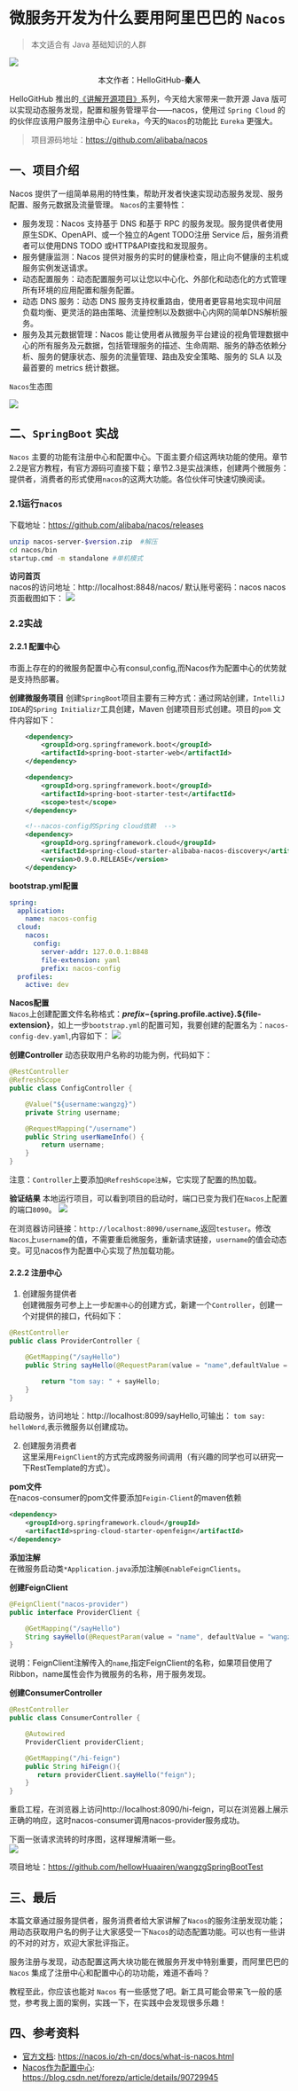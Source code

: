 # 微服务开发为什么要用阿里巴巴的 `Nacos`

> 本文适合有 Java 基础知识的人群

![](./images/0.png)

<p align="center">本文作者：HelloGitHub-<strong>秦人</strong></p>

HelloGitHub 推出的[《讲解开源项目》](https://github.com/HelloGitHub-Team/Article)系列，今天给大家带来一款开源 Java 版可以实现动态服务发现，配置和服务管理平台——nacos，使用过 `Spring Cloud` 的的伙伴应该用户服务注册中心 `Eureka`，今天的`Nacos`的功能比 `Eureka` 更强大。

> 项目源码地址：https://github.com/alibaba/nacos

## 一、项目介绍
Nacos 提供了一组简单易用的特性集，帮助开发者快速实现动态服务发现、服务配置、服务元数据及流量管理。
`Nacos`的主要特性：
- 服务发现：Nacos 支持基于 DNS 和基于 RPC 的服务发现。服务提供者使用 原生SDK、OpenAPI、或一个独立的Agent TODO注册 Service 后，服务消费者可以使用DNS TODO 或HTTP&API查找和发现服务。
- 服务健康监测：Nacos 提供对服务的实时的健康检查，阻止向不健康的主机或服务实例发送请求。
- 动态配置服务：动态配置服务可以让您以中心化、外部化和动态化的方式管理所有环境的应用配置和服务配置。
- 动态 DNS 服务：动态 DNS 服务支持权重路由，使用者更容易地实现中间层负载均衡、更灵活的路由策略、流量控制以及数据中心内网的简单DNS解析服务。
- 服务及其元数据管理：Nacos 能让使用者从微服务平台建设的视角管理数据中心的所有服务及元数据，包括管理服务的描述、生命周期、服务的静态依赖分析、服务的健康状态、服务的流量管理、路由及安全策略、服务的 SLA 以及最首要的 metrics 统计数据。

`Nacos`生态图

![](./images/1.png)

## 二、`SpringBoot` 实战

`Nacos` 主要的功能有注册中心和配置中心。下面主要介绍这两块功能的使用。章节2.2是官方教程，有官方源码可直接下载；章节2.3是实战演练，创建两个微服务：提供者，消费者的形式使用`nacos`的这两大功能。各位伙伴可快速切换阅读。

### 2.1运行`nacos`

下载地址：https://github.com/alibaba/nacos/releases
```bash
unzip nacos-server-$version.zip  #解压
cd nacos/bin
startup.cmd -m standalone #单机模式
```

**访问首页**</br>
nacos的访问地址：http://localhost:8848/nacos/
默认账号密码：nacos nacos
页面截图如下：
![](./images/2.png)

### 2.2实战

#### 2.2.1 配置中心

市面上存在的的微服务配置中心有consul,config,而Nacos作为配置中心的优势就是支持热部署。

**创建微服务项目**
创建`SpringBoot`项目主要有三种方式：通过网站创建，`IntelliJ IDEA`的`Spring Initializr`工具创建，Maven 创建项目形式创建。项目的`pom` 文件内容如下：
```xml
    <dependency>
        <groupId>org.springframework.boot</groupId>
        <artifactId>spring-boot-starter-web</artifactId>
    </dependency>

    <dependency>
        <groupId>org.springframework.boot</groupId>
        <artifactId>spring-boot-starter-test</artifactId>
        <scope>test</scope>
    </dependency>

    <!--nacos-config的Spring cloud依赖  -->
    <dependency>
        <groupId>org.springframework.cloud</groupId>
        <artifactId>spring-cloud-starter-alibaba-nacos-discovery</artifactId>
        <version>0.9.0.RELEASE</version>
    </dependency>
```
**bootstrap.yml配置**
```yml
spring:
  application:
    name: nacos-config
  cloud:
    nacos:
      config:
        server-addr: 127.0.0.1:8848
        file-extension: yaml
        prefix: nacos-config
  profiles:
    active: dev
```
**Nacos配置**</br>
`Nacos`上创建配置文件名称格式：**${prefix}-${spring.profile.active}.${file-extension}**，如上一步`bootstrap.yml`的配置可知，我要创建的配置名为：`nacos-config-dev.yaml`,内容如下：
![](./images/3.png)

**创建Controller**
动态获取用户名称的功能为例，代码如下：
```java
@RestController
@RefreshScope
public class ConfigController {

    @Value("${username:wangzg}")
    private String username;

    @RequestMapping("/username")
    public String userNameInfo() {
        return username;
    }
}
```
注意：`Controller`上要添加`@RefreshScope注解`，它实现了配置的热加载。

**验证结果**
本地运行项目，可以看到项目的启动时，端口已变为我们在`Nacos`上配置的端口`8090`。
![](./images/4.png)

在浏览器访问链接：`http://localhost:8090/username`,返回`testuser`。修改`Nacos`上`username`的值，不需要重启微服务，重新请求链接，`username`的值会动态变。可见nacos作为配置中心实现了热加载功能。

#### 2.2.2 注册中心

 1. 创建服务提供者</br>
创建微服务可参上上一步`配置中心`的创建方式，新建一个`Controller`，创建一个对提供的接口，代码如下：
```java
@RestController
public class ProviderController {

    @GetMapping("/sayHello")
    public String sayHello(@RequestParam(value = "name",defaultValue = "helloWord")String sayHello){

        return "tom say: " + sayHello;
    }
}
```
启动服务，访问地址：http://localhost:8099/sayHello,可输出：
`tom say: helloWord`,表示微服务以创建成功。

 2. 创建服务消费者</br>
这里采用`FeignClient`的方式完成跨服务间调用（有兴趣的同学也可以研究一下RestTemplate的方式）。 

**pom文件**</br>
在nacos-consumer的pom文件要添加`Feigin-Client`的maven依赖
```xml
<dependency>
    <groupId>org.springframework.cloud</groupId>
    <artifactId>spring-cloud-starter-openfeign</artifactId>
</dependency>
```
**添加注解**</br>
在微服务启动类`*Application.java`添加注解`@EnableFeignClients`。

**创建FeignClient**
```java
@FeignClient("nacos-provider")
public interface ProviderClient {

    @GetMapping("/sayHello")
    String sayHello(@RequestParam(value = "name", defaultValue = "wangzg", required = false) String name);
}
```
说明：FeignClient注解传入的`name`,指定FeignClient的名称，如果项目使用了Ribbon，name属性会作为微服务的名称，用于服务发现。

**创建ConsumerController**<br/>
```java
@RestController
public class ConsumerController {

    @Autowired
    ProviderClient providerClient;

    @GetMapping("/hi-feign")
    public String hiFeign(){
       return providerClient.sayHello("feign");
    }
}
```
重启工程，在浏览器上访问http://localhost:8090/hi-feign，可以在浏览器上展示正确的响应，这时nacos-consumer调用nacos-provider服务成功。


下面一张请求流转的时序图，这样理解清晰一些。   
![](./images/5.png)

项目地址：https://github.com/hellowHuaairen/wangzgSpringBootTest

## 三、最后

本篇文章通过服务提供者，服务消费者给大家讲解了`Nacos`的服务注册发现功能；用动态获取用户名的例子让大家感受一下`Nacos`的动态配置功能。可以也有一些讲的不对的对方，欢迎大家批评指正。

服务注册与发现，动态配置这两大块功能在微服务开发中特别重要，而阿里巴巴的`Nacos` 集成了注册中心和配置中心的功功能，难道不香吗？

教程至此，你应该也能对 `Nacos` 有一些感觉了吧。新工具可能会带来飞一般的感觉，参考我上面的案例，实践一下，在实践中会发现很多乐趣！

## 四、参考资料
- [官方文档](https://nacos.io/zh-cn/docs/what-is-nacos.html): https://nacos.io/zh-cn/docs/what-is-nacos.html
- [Nacos作为配置中心](https://blog.csdn.net/forezp/article/details/90729945): https://blog.csdn.net/forezp/article/details/90729945
